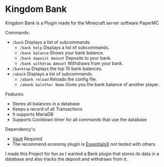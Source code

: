 # Kingdom Bank

Kingdom Bank is a Plugin made for the Minecraft server software PaperMC

Commands:
- `/bank` Displays a list of subcommands.
  - `/bank help` Displays a list of subcommands.
  - `/bank balance` Shows your bank balance.
  - `/bank deposit Amount` Deposits to your bank.
  - `/bank withdraw Amount` Withdraws from your bank.
- `/banktop` Displays the top 10 bank balances.
- `/aback` Displays a list of subcommands.
  - `/abank reload` Reloads the config file.
  - `/abank balother Name` Gives you the bank balance of another player.

Features:
- Stores all balances in a database
- Keeps a record of all Transactions
- It supports MariaDB
- Supports Cooldown timer for all commands that use the database

Dependency's:
- [Vault](https://www.spigotmc.org/resources/vault.34315/) Required
- The recommend economy plugin is [EssentialsX](https://essentialsx.net/downloads.html) not tested with others

I made this Project for fun as I wanted a Bank plugin that stores its data in a database and also tracks the deposit and withdraws from it.


